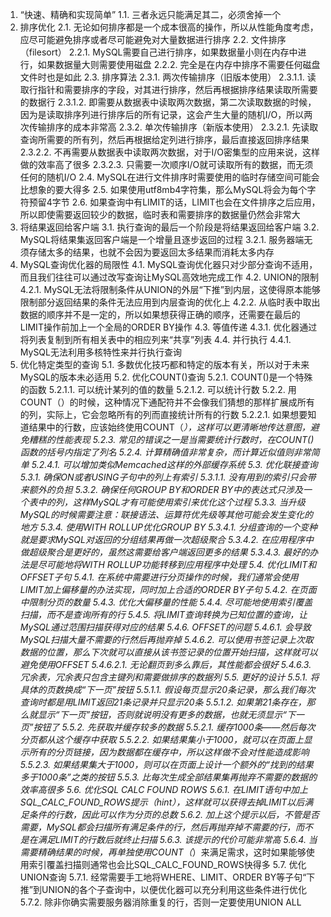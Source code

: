 1. “快速、精确和实现简单”
1.1. 三者永远只能满足其二，必须舍掉一个
2. 排序优化
2.1. 无论如何排序都是一个成本很高的操作，所以从性能角度考虑，应尽可能避免排序或者尽可能避免对大量数据进行排序
2.2. 文件排序（filesort）
2.2.1. MySQL需要自己进行排序，如果数据量小则在内存中进行，如果数据量大则需要使用磁盘
2.2.2. 完全是在内存中排序不需要任何磁盘文件时也是如此
2.3. 排序算法
2.3.1. 两次传输排序（旧版本使用）
2.3.1.1. 读取行指针和需要排序的字段，对其进行排序，然后再根据排序结果读取所需要的数据行
2.3.1.2. 即需要从数据表中读取两次数据，第二次读取数据的时候，因为是读取排序列进行排序后的所有记录，这会产生大量的随机I/O，所以两次传输排序的成本非常高
2.3.2. 单次传输排序（新版本使用）
2.3.2.1. 先读取查询所需要的所有列，然后再根据给定列进行排序，最后直接返回排序结果
2.3.2.2. 不再需要从数据表中读取两次数据，对于I/O密集型的应用来说，这样做的效率高了很多
2.3.2.3. 只需要一次顺序I/O就可读取所有的数据，而无须任何的随机I/O
2.4. MySQL在进行文件排序时需要使用的临时存储空间可能会比想象的要大得多
2.5. 如果使用utf8mb4字符集，那么MySQL将会为每个字符预留4字节
2.6. 如果查询中有LIMIT的话，LIMIT也会在文件排序之后应用，所以即使需要返回较少的数据，临时表和需要排序的数据量仍然会非常大
3. 将结果返回给客户端
3.1. 执行查询的最后一个阶段是将结果返回给客户端
3.2. MySQL将结果集返回客户端是一个增量且逐步返回的过程
3.2.1. 服务器端无须存储太多的结果，也就不会因为要返回太多结果而消耗太多内存
4. MySQL查询优化器的局限性
4.1. MySQL查询优化器只对少部分查询不适用，而且我们往往可以通过改写查询让MySQL高效地完成工作
4.2. UNION的限制
4.2.1. MySQL无法将限制条件从UNION的外层“下推”到内层，这使得原本能够限制部分返回结果的条件无法应用到内层查询的优化上
4.2.2. 从临时表中取出数据的顺序并不是一定的，所以如果想获得正确的顺序，还需要在最后的LIMIT操作前加上一个全局的ORDER BY操作
4.3. 等值传递
4.3.1. 优化器通过将列表复制到所有相关表中的相应列来“共享”列表
4.4. 并行执行
4.4.1. MySQL无法利用多核特性来并行执行查询
5. 优化特定类型的查询
5.1. 多数优化技巧都和特定的版本有关，所以对于未来MySQL的版本未必适用
5.2. 优化COUNT()查询
5.2.1. COUNT()是一个特殊的函数
5.2.1.1. 可以统计某列的值的数量
5.2.1.2. 可以统计行数
5.2.2. 用COUNT（）的时候，这种情况下通配符并不会像我们猜想的那样扩展成所有的列，实际上，它会忽略所有的列而直接统计所有的行数
5.2.2.1. 如果想要知道结果中的行数，应该始终使用COUNT（*），这样可以更清晰地传达意图，避免糟糕的性能表现
5.2.3. 常见的错误之一是当需要统计行数时，在COUNT()函数的括号内指定了列名
5.2.4. 计算精确值非常复杂，而计算近似值则非常简单
5.2.4.1. 可以增加类似Memcached这样的外部缓存系统
5.3. 优化联接查询
5.3.1. 确保ON或者USING子句中的列上有索引
5.3.1.1. 没有用到的索引只会带来额外的负担
5.3.2. 确保任何GROUP BY和ORDER BY中的表达式只涉及一个表中的列，这样MySQL才有可能使用索引来优化这个过程
5.3.3. 当升级MySQL的时候需要注意：联接语法、运算符优先级等其他可能会发生变化的地方
5.3.4. 使用WITH ROLLUP优化GROUP BY
5.3.4.1. 分组查询的一个变种就是要求MySQL对返回的分组结果再做一次超级聚合
5.3.4.2. 在应用程序中做超级聚合是更好的，虽然这需要给客户端返回更多的结果
5.3.4.3. 最好的办法是尽可能地将WITH ROLLUP功能转移到应用程序中处理
5.4. 优化LIMIT和OFFSET子句
5.4.1. 在系统中需要进行分页操作的时候，我们通常会使用LIMIT加上偏移量的办法实现，同时加上合适的ORDER BY子句
5.4.2. 在页面中限制分页的数量
5.4.3. 优化大偏移量的性能
5.4.4. 尽可能地使用索引覆盖扫描，而不是查询所有的行
5.4.5. 将LIMIT查询转换为已知位置的查询，让MySQL通过范围扫描获得对应的结果
5.4.6. OFFSET的问题
5.4.6.1. 会导致MySQL扫描大量不需要的行然后再抛弃掉
5.4.6.2. 可以使用书签记录上次取数据的位置，那么下次就可以直接从该书签记录的位置开始扫描，这样就可以避免使用OFFSET
5.4.6.2.1. 无论翻页到多么靠后，其性能都会很好
5.4.6.3. 冗余表，冗余表只包含主键列和需要做排序的数据列
5.5. 更好的设计
5.5.1. 将具体的页数换成“下一页”按钮
5.5.1.1. 假设每页显示20条记录，那么我们每次查询时都是用LIMIT返回21条记录并只显示20条
5.5.1.2. 如果第21条存在，那么就显示“下一页”按钮，否则就说明没有更多的数据，也就无须显示“下一页”按钮了
5.5.2. 先获取并缓存较多的数据
5.5.2.1. 缓存1000条——然后每次分页都从这个缓存中获取
5.5.2.2. 如果结果集小于1000，就可以在页面上显示所有的分页链接，因为数据都在缓存中，所以这样做不会对性能造成影响
5.5.2.3. 如果结果集大于1000，则可以在页面上设计一个额外的“找到的结果多于1000条”之类的按钮
5.5.3. 比每次生成全部结果集再抛弃不需要的数据的效率高很多
5.6. 优化SQL CALC FOUND ROWS
5.6.1. 在LIMIT语句中加上SQL_CALC_FOUND_ROWS提示（hint），这样就可以获得去掉LIMIT以后满足条件的行数，因此可以作为分页的总数
5.6.2. 加上这个提示以后，不管是否需要，MySQL都会扫描所有满足条件的行，然后再抛弃掉不需要的行，而不是在满足LIMIT的行数后就终止扫描
5.6.3. 该提示的代价可能非常高
5.6.4. 当需要精确结果的时候，再单独使用COUNT（*）来满足需求，这时如果能够使用索引覆盖扫描则通常也会比SQL_CALC_FOUND_ROWS快得多
5.7. 优化UNION查询
5.7.1. 经常需要手工地将WHERE、LIMIT、ORDER BY等子句“下推”到UNION的各个子查询中，以便优化器可以充分利用这些条件进行优化
5.7.2. 除非你确实需要服务器消除重复的行，否则一定要使用UNION ALL
